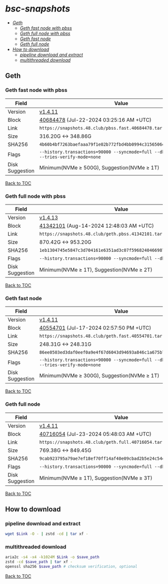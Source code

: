 # *bsc-snapshots*


- *[Geth](#geth)*
    - *[Geth fast node with pbss](#geth-fast-node-with-pbss)*
    - *[Geth full node with pbss](#geth-full-node-with-pbss)*
    - *[Geth fast node](#geth-fast-node)*
    - *[Geth full node](#geth-full-node)*
- *[How to download](#how-to-download)*
    - *[pipeline download and extract](#pipeline-download-and-extract)*
    - *[multithreaded download](#multithreaded-download)*

## Geth
### Geth fast node with pbss

| Field |Value |
| --- | --- |
| Version | [v1.4.11](https://github.com/bnb-chain/bsc/releases/tag/v1.4.11) |
| Block | [40684478](https://bscscan.com/block/40684478) (Jul-22-2024 03:25:16 AM +UTC) |
| Link | `https://snapshots.48.club/pbss.fast.40684478.tar.zst` |
| Size | 316.20G <-> 348.86G |
| SHA256 | `4b60b4bf7263baefaaa79f1e02b772fbd4bb0994c3156506ecf9a6d5a6ebf636` |
| Flags | `--history.transactions=90000 --syncmode=full --db.engine=pebble --tries-verify-mode=none` |
| Disk Suggestion | Minimum(NVMe ≥ 500G), Suggestion(NVMe ≥ 1T)|

[Back to TOC](#bsc-snapshots)

### Geth full node with pbss

| Field |Value |
| --- | --- |
| Version | [v1.4.13](https://github.com/bnb-chain/bsc/releases/tag/v1.4.13) |
| Block | [41342101](https://bscscan.com/block/41342101) (Aug-14-2024 12:48:03 AM +UTC) |
| Link | `https://snapshots.48.club/geth.pbss.41342101.tar.zst` |
| Size | 870.42G <-> 953.20G |
| SHA256 | `1eb1304745e5847c3d704161e6351ad3c07f59682404669874531d8484d31296` |
| Flags | `--history.transactions=90000 --syncmode=full --db.engine=pebble` |
| Disk Suggestion | Minimum(NVMe ≥ 1T), Suggestion(NVMe ≥ 2T)|

[Back to TOC](#bsc-snapshots)

### Geth fast node

| Field |Value |
| --- | --- |
| Version | [v1.4.11](https://github.com/bnb-chain/bsc/releases/tag/v1.4.11) |
| Block | [40554701](https://bscscan.com/block/40554701) (Jul-17-2024 02:57:50 PM +UTC) |
| Link | `https://snapshots.48.club/geth.fast.40554701.tar.zst` |
| Size | 248.31G <-> 248.31G |
| SHA256 | `86ee0503ed3daf0eef0a9e4f67d6043d94693a846c1a675b7e0a00f0b74c1e0b` |
| Flags | `--history.transactions=90000 --syncmode=full --db.engine=pebble --tries-verify-mode=none` |
| Disk Suggestion | Minimum(NVMe ≥ 300G), Suggestion(NVMe ≥ 1T)|

[Back to TOC](#bsc-snapshots)

### Geth full node

| Field |Value |
| --- | --- |
| Version | [v1.4.11](https://github.com/bnb-chain/bsc/releases/tag/v1.4.11) |
| Block | [40716054](https://bscscan.com/block/40716054) (Jul-23-2024 05:48:03 AM +UTC) |
| Link | `https://snapshots.48.club/geth.full.40716054.tar.zst` |
| Size | 769.38G <-> 849.45G |
| SHA256 | `9cab923795a79ae7ef18ef70ff14af40e09cbad2b5e24c54d54e2d1da48ca790` |
| Flags | `--history.transactions=90000 --syncmode=full --db.engine=pebble` |
| Disk Suggestion | Minimum(NVMe ≥ 1T), Suggestion(NVMe ≥ 3T)|

[Back to TOC](#bsc-snapshots)

## How to download
### pipeline download and extract

```bash
wget $Link -O - | zstd -cd | tar xf -
```

### multithreaded download

```bash
aria2c -s4 -x4 -k1024M $Link -o $save_path
zstd -cd $save_path | tar xf -
openssl sha256 $save_path # checksum verification, optional
```

[Back to TOC](#bsc-snapshots)
